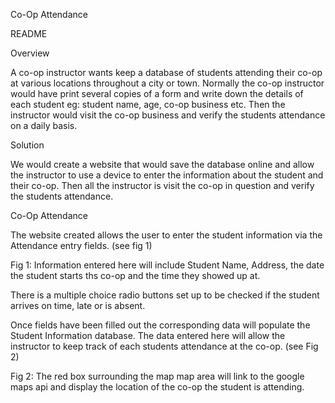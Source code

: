 
Co-Op Attendance

README

Overview

A co-op instructor wants keep a database of students attending their co-op at various locations throughout a city or town. Normally the co-op instructor would have print several copies of a form and write down the details of each student eg: student name, age, co-op business etc. Then the instructor would visit the co-op business and verify the students attendance on a daily basis. 

Solution

We would create a website that would save the database online and allow the instructor to use a device to enter the information about the student and their co-op. Then all the instructor is visit the co-op in question and verify the students attendance.

Co-Op Attendance

The website created allows the user to enter the student information via the Attendance entry fields. (see fig 1)


Fig 1:
Information entered here will include Student Name, Address, the date the student starts ths co-op and the time they showed up at.

There is a multiple choice radio buttons set up to be checked if the student arrives on time, late or is absent.


Once fields have been filled out the corresponding data will populate the Student Information database. The data entered here will allow the instructor to keep track of each students attendance at the co-op. (see Fig 2)

Fig 2:
The red box surrounding the map map area will link to the google maps api and display the location of the co-op the student is attending.

